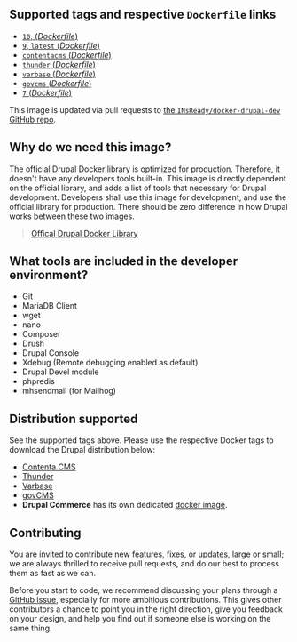 ## Supported tags and respective `Dockerfile` links
-	[`10`, (*Dockerfile*)](https://github.com/INsReady/docker-drupal-dev/blob/master/10/Dockerfile)
-	[`9`, `latest` (*Dockerfile*)](https://github.com/INsReady/docker-drupal-dev/blob/master/9/Dockerfile)
-   [`contentacms` (*Dockerfile*)](https://github.com/INsReady/docker-drupal-dev/blob/master/contentacms/Dockerfile)
-   [`thunder` (*Dockerfile*)](https://github.com/INsReady/docker-drupal-dev/blob/master/thunder/Dockerfile)
-   [`varbase` (*Dockerfile*)](https://github.com/INsReady/docker-drupal-dev/blob/master/varbase/Dockerfile)
-   [`govcms` (*Dockerfile*)](https://github.com/INsReady/docker-drupal-dev/blob/master/govcms/Dockerfile)
-	[`7` (*Dockerfile*)](https://github.com/INsReady/docker-drupal-dev/blob/7/Dockerfile)

This image is updated via pull requests to [the `INsReady/docker-drupal-dev` GitHub repo](https://github.com/INsReady/docker-drupal-dev).

## Why do we need this image?

The official Drupal Docker library is optimized for production. Therefore, it doesn't have any developers tools built-in. This image is directly dependent on the official library, and adds a list of tools that necessary for Drupal development. Developers shall use this image for development, and use the official library for production. There should be zero difference in how Drupal works between these two images.

> [Offical Drupal Docker Library](https://hub.docker.com/_/drupal/)

## What tools are included in the developer environment?

- Git
- MariaDB Client
- wget
- nano
- Composer
- Drush
- Drupal Console
- Xdebug (Remote debugging enabled as default)
- Drupal Devel module
- phpredis
- mhsendmail (for Mailhog)

## Distribution supported

See the supported tags above. Please use the respective Docker tags to download the Drupal distribution below:

- [Contenta CMS](https://www.drupal.org/project/contentacms)
- [Thunder](https://www.drupal.org/project/thunder)
- [Varbase](https://www.drupal.org/project/varbase)
- [govCMS](https://www.drupal.org/project/govcms)
- **Drupal Commerce** has its own dedicated [docker image](https://hub.docker.com/r/insready/drupal-commerce/).

## Contributing
You are invited to contribute new features, fixes, or updates, large or small; we are always thrilled to receive pull requests, and do our best to process them as fast as we can.

Before you start to code, we recommend discussing your plans through a [GitHub issue](https://github.com/INsReady/docker-drupal-dev/issues), especially for more ambitious contributions. This gives other contributors a chance to point you in the right direction, give you feedback on your design, and help you find out if someone else is working on the same thing.
